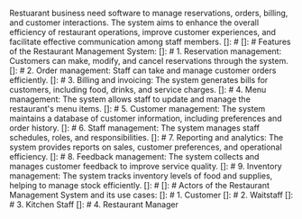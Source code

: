 Restuarant business need software to manage reservations, orders, billing, and customer interactions. The system aims to enhance the overall efficiency of restaurant operations, improve customer experiences, and facilitate effective communication among staff members.
[]: # 
[]: # Features of the Restaurant Management System:
[]: # 1. Reservation management: Customers can make, modify, and cancel reservations through the system.
[]: # 2. Order management: Staff can take and manage customer orders efficiently.
[]: # 3. Billing and invoicing: The system generates bills for customers, including food, drinks, and service charges.
[]: # 4. Menu management: The system allows staff to update and manage the restaurant's menu items.
[]: # 5. Customer management: The system maintains a database of customer information, including preferences and order history.
[]: # 6. Staff management: The system manages staff schedules, roles, and responsibilities.
[]: # 7. Reporting and analytics: The system provides reports on sales, customer preferences, and operational efficiency.
[]: # 8. Feedback management: The system collects and manages customer feedback to improve service quality.
[]: # 9. Inventory management: The system tracks inventory levels of food and supplies, helping to manage stock efficiently.
[]: # 
[]: # Actors of the Restaurant Management System and its use cases:
[]: # 1. Customer
[]: # 2. Waitstaff
[]: # 3. Kitchen Staff
[]: # 4. Restaurant Manager
